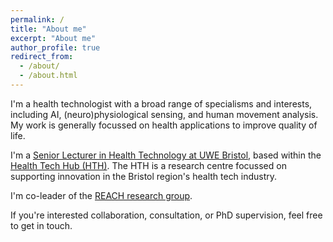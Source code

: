 ```yaml
---
permalink: /
title: "About me"
excerpt: "About me"
author_profile: true
redirect_from: 
  - /about/
  - /about.html
---
```


I'm a health technologist with a broad range of specialisms and interests, including AI, (neuro)physiological sensing, and human movement analysis. My work is generally focussed on health applications to improve quality of life.

I'm a [Senior Lecturer in Health Technology at UWE Bristol](https://people.uwe.ac.uk/Person/DavidWestern), based within the [Health Tech Hub (HTH)](https://www.healthtechhub.co.uk/). The HTH is a research centre focussed on supporting innovation in the Bristol region's health tech industry.

I'm co-leader of the [REACH research group](https://www.uwe.ac.uk/research/centres-and-groups/reach).

If you're interested collaboration, consultation, or PhD supervision, feel free to get in touch.
